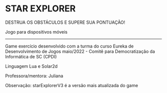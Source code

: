 # STAR EXPLORER
DESTRUA OS OBSTÁCULOS E SUPERE SUA PONTUAÇÃO!

Jogo para dispositivos móveis

<hr>

Game exercício desenvolvido com a turma do curso Eureka de Desenvolvimento de Jogos maio/2022 - Comitê para Democratização da Informática de SC (CPDI)

Linguagem Lua e Solar2d

Professora/mentora: Juliana 

Observação: starExplorerV3 é a versão mais atualizada do game

